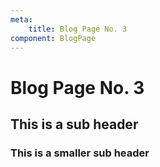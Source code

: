 ```yaml
---
meta:
    title: Blog Page No. 3
component: BlogPage
---
```


# Blog Page No. 3
## This is a sub header
### This is a smaller sub header
